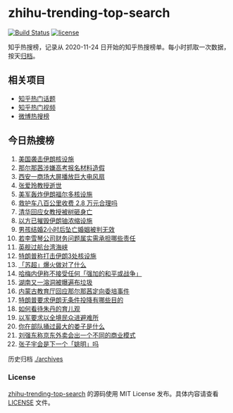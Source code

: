# zhihu-trending-top-search

[![Build Status](https://github.com/justjavac/zhihu-trending-top-search/workflows/ci/badge.svg?branch=main)](https://github.com/justjavac/zhihu-trending-top-search/actions)
[![license](https://img.shields.io/github/license/justjavac/zhihu-trending-top-search)](https://github.com/justjavac/zhihu-trending-top-search/blob/main/LICENSE)

知乎热搜榜，记录从 2020-11-24 日开始的知乎热搜榜单。每小时抓取一次数据，按天[归档](./archives)。

## 相关项目

- [知乎热门话题](https://github.com/justjavac/zhihu-trending-hot-questions)
- [知乎热门视频](https://github.com/justjavac/zhihu-trending-hot-video)
- [微博热搜榜](https://github.com/justjavac/weibo-trending-hot-search)

## 今日热搜榜

<!-- BEGIN -->
<!-- 最后更新时间 Sun Jun 22 2025 12:32:14 GMT+0800 (China Standard Time) -->

1. [美国袭击伊朗核设施](https://www.zhihu.com/search?q=%E7%BE%8E%E5%9B%BD%E8%A2%AD%E5%87%BB%E4%BC%8A%E6%9C%97%E6%A0%B8%E8%AE%BE%E6%96%BD)
1. [那尔那茜涉嫌高考报名材料造假](https://www.zhihu.com/search?q=%E9%82%A3%E5%B0%94%E9%82%A3%E8%8C%9C%E6%B6%89%E5%AB%8C%E9%AB%98%E8%80%83%E6%8A%A5%E5%90%8D%E6%9D%90%E6%96%99%E9%80%A0%E5%81%87)
1. [西安一商场大屏播放巨大电风扇](https://www.zhihu.com/search?q=%E8%A5%BF%E5%AE%89%E4%B8%80%E5%95%86%E5%9C%BA%E5%A4%A7%E5%B1%8F%E6%92%AD%E6%94%BE%E5%B7%A8%E5%A4%A7%E7%94%B5%E9%A3%8E%E6%89%87)
1. [张爱玲教授逝世](https://www.zhihu.com/search?q=%E5%BC%A0%E7%88%B1%E7%8E%B2%E6%95%99%E6%8E%88%E9%80%9D%E4%B8%96)
1. [美军轰炸伊朗福尔多核设施](https://www.zhihu.com/search?q=%E7%BE%8E%E5%86%9B%E8%BD%B0%E7%82%B8%E4%BC%8A%E6%9C%97%E7%A6%8F%E5%B0%94%E5%A4%9A%E6%A0%B8%E8%AE%BE%E6%96%BD)
1. [救护车八百公里收费 2.8 万元合理吗](https://www.zhihu.com/search?q=%E6%95%91%E6%8A%A4%E8%BD%A6%E5%85%AB%E7%99%BE%E5%85%AC%E9%87%8C%E6%94%B6%E8%B4%B9%202.8%20%E4%B8%87%E5%85%83%E5%90%88%E7%90%86%E5%90%97)
1. [清华回应女教授被树砸身亡](https://www.zhihu.com/search?q=%E6%B8%85%E5%8D%8E%E5%9B%9E%E5%BA%94%E5%A5%B3%E6%95%99%E6%8E%88%E8%A2%AB%E6%A0%91%E7%A0%B8%E8%BA%AB%E4%BA%A1)
1. [以方已摧毁伊朗铀浓缩设施](https://www.zhihu.com/search?q=%E4%BB%A5%E6%96%B9%E5%B7%B2%E6%91%A7%E6%AF%81%E4%BC%8A%E6%9C%97%E9%93%80%E6%B5%93%E7%BC%A9%E8%AE%BE%E6%96%BD)
1. [男孩结婚2小时后坠亡婚姻被判无效](https://www.zhihu.com/search?q=%E7%94%B7%E5%AD%A9%E7%BB%93%E5%A9%9A2%E5%B0%8F%E6%97%B6%E5%90%8E%E5%9D%A0%E4%BA%A1%E5%A9%9A%E5%A7%BB%E8%A2%AB%E5%88%A4%E6%97%A0%E6%95%88)
1. [若李雪琴公司财务问题属实需承担哪些责任](https://www.zhihu.com/search?q=%E8%8B%A5%E6%9D%8E%E9%9B%AA%E7%90%B4%E5%85%AC%E5%8F%B8%E8%B4%A2%E5%8A%A1%E9%97%AE%E9%A2%98%E5%B1%9E%E5%AE%9E%E9%9C%80%E6%89%BF%E6%8B%85%E5%93%AA%E4%BA%9B%E8%B4%A3%E4%BB%BB)
1. [英舰过航台湾海峡](https://www.zhihu.com/search?q=%E8%8B%B1%E8%88%B0%E8%BF%87%E8%88%AA%E5%8F%B0%E6%B9%BE%E6%B5%B7%E5%B3%A1)
1. [特朗普称打击伊朗3处核设施](https://www.zhihu.com/search?q=%E7%89%B9%E6%9C%97%E6%99%AE%E7%A7%B0%E6%89%93%E5%87%BB%E4%BC%8A%E6%9C%973%E5%A4%84%E6%A0%B8%E8%AE%BE%E6%96%BD)
1. [「苏超」爆火做对了什么](https://www.zhihu.com/search?q=%E3%80%8C%E8%8B%8F%E8%B6%85%E3%80%8D%E7%88%86%E7%81%AB%E5%81%9A%E5%AF%B9%E4%BA%86%E4%BB%80%E4%B9%88)
1. [哈梅内伊称不接受任何「强加的和平或战争」](https://www.zhihu.com/search?q=%E5%93%88%E6%A2%85%E5%86%85%E4%BC%8A%E7%A7%B0%E4%B8%8D%E6%8E%A5%E5%8F%97%E4%BB%BB%E4%BD%95%E3%80%8C%E5%BC%BA%E5%8A%A0%E7%9A%84%E5%92%8C%E5%B9%B3%E6%88%96%E6%88%98%E4%BA%89%E3%80%8D)
1. [湖南又一溶洞被曝遍布垃圾](https://www.zhihu.com/search?q=%E6%B9%96%E5%8D%97%E5%8F%88%E4%B8%80%E6%BA%B6%E6%B4%9E%E8%A2%AB%E6%9B%9D%E9%81%8D%E5%B8%83%E5%9E%83%E5%9C%BE)
1. [内蒙古教育厅回应那尔那茜定向委培事件](https://www.zhihu.com/search?q=%E5%86%85%E8%92%99%E5%8F%A4%E6%95%99%E8%82%B2%E5%8E%85%E5%9B%9E%E5%BA%94%E9%82%A3%E5%B0%94%E9%82%A3%E8%8C%9C%E5%AE%9A%E5%90%91%E5%A7%94%E5%9F%B9%E4%BA%8B%E4%BB%B6)
1. [特朗普要求伊朗无条件投降有哪些目的](https://www.zhihu.com/search?q=%E7%89%B9%E6%9C%97%E6%99%AE%E8%A6%81%E6%B1%82%E4%BC%8A%E6%9C%97%E6%97%A0%E6%9D%A1%E4%BB%B6%E6%8A%95%E9%99%8D%E6%9C%89%E5%93%AA%E4%BA%9B%E7%9B%AE%E7%9A%84)
1. [如何看待朱丹的育儿观](https://www.zhihu.com/search?q=%E5%A6%82%E4%BD%95%E7%9C%8B%E5%BE%85%E6%9C%B1%E4%B8%B9%E7%9A%84%E8%82%B2%E5%84%BF%E8%A7%82)
1. [以军要求以全境民众进避难所](https://www.zhihu.com/search?q=%E4%BB%A5%E5%86%9B%E8%A6%81%E6%B1%82%E4%BB%A5%E5%85%A8%E5%A2%83%E6%B0%91%E4%BC%97%E8%BF%9B%E9%81%BF%E9%9A%BE%E6%89%80)
1. [你在部队捅过最大的娄子是什么](https://www.zhihu.com/search?q=%E4%BD%A0%E5%9C%A8%E9%83%A8%E9%98%9F%E6%8D%85%E8%BF%87%E6%9C%80%E5%A4%A7%E7%9A%84%E5%A8%84%E5%AD%90%E6%98%AF%E4%BB%80%E4%B9%88)
1. [刘强东称京东外卖会出一个不同的商业模式](https://www.zhihu.com/search?q=%E5%88%98%E5%BC%BA%E4%B8%9C%E7%A7%B0%E4%BA%AC%E4%B8%9C%E5%A4%96%E5%8D%96%E4%BC%9A%E5%87%BA%E4%B8%80%E4%B8%AA%E4%B8%8D%E5%90%8C%E7%9A%84%E5%95%86%E4%B8%9A%E6%A8%A1%E5%BC%8F)
1. [张子宇会是下一个「姚明」吗](https://www.zhihu.com/search?q=%E5%BC%A0%E5%AD%90%E5%AE%87%E4%BC%9A%E6%98%AF%E4%B8%8B%E4%B8%80%E4%B8%AA%E3%80%8C%E5%A7%9A%E6%98%8E%E3%80%8D%E5%90%97)

<!-- END -->

历史归档 [./archives](./archives)

### License

[zhihu-trending-top-search](https://github.com/justjavac/zhihu-trending-top-search) 的源码使用 MIT License
发布。具体内容请查看 [LICENSE](./LICENSE) 文件。
